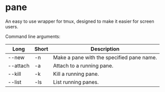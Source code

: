 # pane
An easy to use wrapper for tmux, designed to make it easier for screen users.

Command line arguments:

| Long | Short | Description |
| ------------- | ------------- | ------------- |
| --new | -n | Make a pane with the specified pane name. |
| --attach | -a | Attach to a running pane. |
| --kill | -k | Kill a running pane. |
| --list | -ls | List running panes. |
